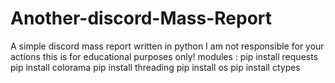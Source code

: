 # Another-discord-Mass-Report
A simple discord mass report written in python 
I am not responsible for your actions this is for educational purposes only!
modules :
pip install requests
pip install colorama
pip install threading
pip install os
pip install ctypes

